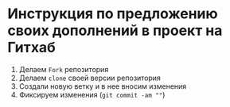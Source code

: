 # Инструкция по предложению своих дополнений в проект на Гитхаб
1. Делаем `Fork` репозитория
2. Делаем `clone` своей версии репозитория
3. Создали новую ветку и в нее вносим изменения
4. Фиксируем изменения (`git commit -am ""`)
